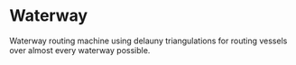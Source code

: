Waterway
===

Waterway routing machine using delauny triangulations for routing vessels over almost every waterway possible.

